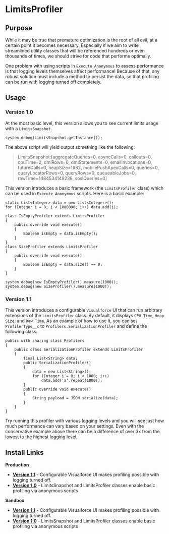 # LimitsProfiler

## Purpose

While it may be true that premature optimization is the root of all evil, at a certain point it becomes necessary. Especially if we aim to write streamlined utility classes that will be referenced hundreds or even thousands of times, we should strive for code that performs optimally.

One problem with using scripts in `Execute Anonymous` to assess performance is that logging levels themselves affect performance! Because of that, any robust solution must include a method to persist the data, so that profiling can be run with logging turned off completely. 

## Usage

### Version 1.0

At the most basic level, this version allows you to see current limits usage with a `LimitsSnapshot`.

    system.debug(LimitsSnapshot.getInstance());

The above script will yield output something like the following:

> LimitsSnapshot:[aggregateQueries=0, asyncCalls=0, callouts=0, cpuTime=2, dmlRows=0, dmlStatements=0, emailInvocations=0, futureCalls=0, heapSize=1682, mobilePushApexCalls=0, queries=0, queryLocatorRows=0, queryRows=0, queueableJobs=0, rawTime=1484534149238, soslQueries=0]

This version introduces a basic framework (the `LimitsProfiler` class) which can be used in `Execute Anonymous` scripts. Here is a basic example:

```apex
static List<Integer> data = new List<Integer>();
for (Integer i = 0; i < 1000000; i++) data.add(i);

class IsEmptyProfiler extends LimitsProfiler
{
    public override void execute()
    {
        Boolean isEmpty = data.isEmpty();
    }
}
class SizeProfiler extends LimitsProfiler
{
    public override void execute()
    {
        Boolean isEmpty = data.size() == 0;
    }
}

system.debug(new IsEmptyProfiler().measure(1000));
system.debug(new SizeProfiler().measure(1000));
```

### Version 1.1

This version introduces a configurable `Visualforce` UI that can run arbitrary extensions of the `LimitsProfiler` class. By default, it displays `CPU Time`, `Heap Size`, and `Raw Time`. As an example of how to use it, you can set `ProfilerType__c` to `Profilers.SerializationProfiler` and define the following class:

```apex
public with sharing class Profilers
{
    public class SerializationProfiler extends LimitsProfiler
    {
        final List<String> data;
        public SerializationProfiler()
        {
            data = new List<String>();
            for (Integer i = 0; i < 1000; i++)
                data.add('a'.repeat(1000));
        }
        public override void execute()
        {
            String payload = JSON.serialize(data);
        }
    }
}
```

Try running this profiler with various logging levels and you will see just how much performance can vary based on your settings. Even with the conservative example above there can be a difference of over 3x from the lowest to the highest logging level.

## Install Links

**Production**

- **[Version 1.1](https://login.salesforce.com/packaging/installPackage.apexp?p0=04t410000022Gc1)** - Configurable Visualforce UI makes profiling possible with logging turned off.	
- **[Version 1.0](https://login.salesforce.com/packaging/installPackage.apexp?p0=04t410000022FLP)** - LimitsSnapshot and LimitsProfiler classes enable basic profiling via anonymous scripts

**Sandbox**

- **[Version 1.1](https://test.salesforce.com/packaging/installPackage.apexp?p0=04t410000022Gc1)** - Configurable Visualforce UI makes profiling possible with logging turned off.	
- **[Version 1.0](https://test.salesforce.com/packaging/installPackage.apexp?p0=04t410000022FLP)** - LimitsSnapshot and LimitsProfiler classes enable basic profiling via anonymous scripts
